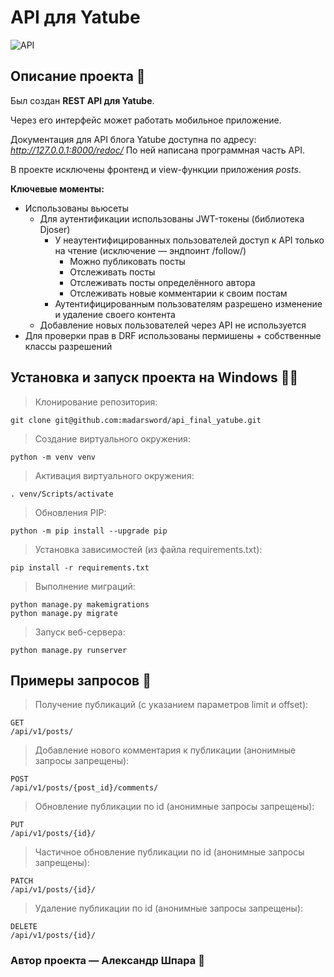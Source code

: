 # API для Yatube
![API](https://pictures.s3.yandex.net/resources/Samostoiatelnyi_proekt_1587107131.svg)

## Описание проекта :scroll:
Был создан **REST API для Yatube**.

Через его интерфейс может работать мобильное приложение.

Документация для API блога Yatube доступна по адресу:  *http://127.0.0.1:8000/redoc/*
По ней написана программная часть API.

В проекте исключены фронтенд и view-функции приложения *posts*.


**Ключевые моменты:**
- Использованы вьюсеты
    - Для аутентификации использованы JWT-токены (библиотека Djoser)
        - У неаутентифицированных пользователей доступ к API только на чтение (исключение — эндпоинт /follow/)
            - Можно публиковать посты
            - Отслеживать посты
            - Отслеживать посты определённого автора
            - Отслеживать новые комментарии к своим постам
        - Аутентифицированным пользователям разрешено изменение и удаление своего контента
    - Добавление новых пользователей через API не используется
- Для проверки прав в DRF использованы пермишены + собственные классы разрешений

## Установка и запуск проекта на Windows :man_technologist:
> Клонирование репозитория:
```
git clone git@github.com:madarsword/api_final_yatube.git
```
> Cоздание виртуального окружения:
```
python -m venv venv
```
> Активация виртуального окружения:
```
. venv/Scripts/activate
```
> Обновления PIP:
```
python -m pip install --upgrade pip
```
> Установка зависимостей (из файла requirements.txt):
```
pip install -r requirements.txt
```
> Выполнение миграций:
```
python manage.py makemigrations
python manage.py migrate
```
> Запуск веб-сервера:
```
python manage.py runserver
```

## Примеры запросов :arrows_counterclockwise:
> Получение публикаций (c указанием параметров limit и offset):
```
GET
/api/v1/posts/
```

> Добавление нового комментария к публикации (анонимные запросы запрещены):
```
POST
/api/v1/posts/{post_id}/comments/
```

> Обновление публикации по id (анонимные запросы запрещены):
```
PUT
/api/v1/posts/{id}/
```

> Частичное обновление публикации по id (анонимные запросы запрещены):
```
PATCH
/api/v1/posts/{id}/
```

> Удаление публикации по id (анонимные запросы запрещены):
```
DELETE
/api/v1/posts/{id}/
```

### Автор проекта — Александр Шпара :floppy_disk: 